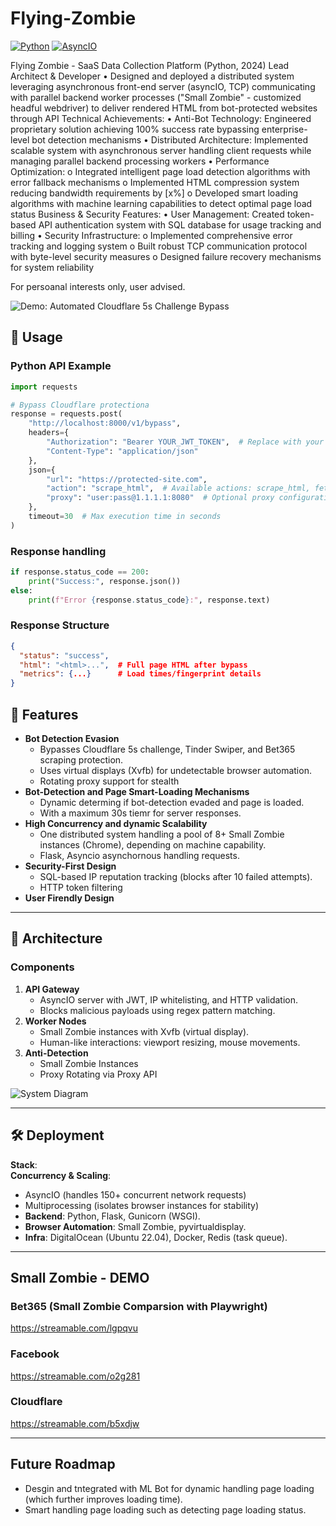 # Flying-Zombie
[![Python](https://img.shields.io/badge/Python-3.9%2B-blue)](https://python.org) [![AsyncIO](https://img.shields.io/badge/AsyncIO-Enabled-green)](https://docs.python.org/3/library/asyncio.html) 

Flying Zombie - SaaS Data Collection Platform (Python, 2024)
Lead Architect & Developer
•	Designed and deployed a distributed system leveraging asynchronous front-end server (asyncIO, TCP) communicating with parallel backend worker processes ("Small Zombie" - customized headful webdriver) to deliver rendered HTML from bot-protected websites through API
Technical Achievements:
•	Anti-Bot Technology: Engineered proprietary solution achieving 100% success rate bypassing enterprise-level bot detection mechanisms
•	Distributed Architecture: Implemented scalable system with asynchronous server handling client requests while managing parallel backend processing workers
•	Performance Optimization: 
o	Integrated intelligent page load detection algorithms with error fallback mechanisms
o	Implemented HTML compression system reducing bandwidth requirements by [x%]
o	Developed smart loading algorithms with machine learning capabilities to detect optimal page load status
Business & Security Features:
•	User Management: Created token-based API authentication system with SQL database for usage tracking and billing
•	Security Infrastructure: 
o	Implemented comprehensive error tracking and logging system
o	Built robust TCP communication protocol with byte-level security measures
o	Designed failure recovery mechanisms for system reliability


For persoanal interests only, user advised.

![Demo: Automated Cloudflare 5s Challenge Bypass](https://github.com/user-attachments/assets/75fd4969-15c9-4352-89fb-495f0566e222)  


## 📖 Usage
### Python API Example
```python
import requests

# Bypass Cloudflare protectiona
response = requests.post(
    "http://localhost:8000/v1/bypass",
    headers={
        "Authorization": "Bearer YOUR_JWT_TOKEN",  # Replace with your token
        "Content-Type": "application/json"
    },
    json={
        "url": "https://protected-site.com",
        "action": "scrape_html",  # Available actions: scrape_html, fetch_screenshot
        "proxy": "user:pass@1.1.1.1:8080"  # Optional proxy configuration
    },
    timeout=30  # Max execution time in seconds
)
```
### Response handling
```python
if response.status_code == 200:
    print("Success:", response.json())
else:
    print(f"Error {response.status_code}:", response.text)
```

### Response Structure
```json
{
  "status": "success",
  "html": "<html>...",  # Full page HTML after bypass
  "metrics": {...}      # Load times/fingerprint details
}
```
## 🚀 Features  
- **Bot Detection Evasion**  
  - Bypasses Cloudflare 5s challenge, Tinder Swiper, and Bet365 scraping protection.  
  - Uses virtual displays (Xvfb) for undetectable browser automation.
  - Rotating proxy support for stealth
- **Bot-Detection and Page Smart-Loading Mechanisms**
  - Dynamic determing if bot-detection evaded and page is loaded.
  - With a maximum 30s tiemr for server responses.
- **High Concurrency and dynamic Scalability**  
  - One distributed system handling a pool of 8+ Small Zombie instances (Chrome), depending on machine capability.  
  - Flask, Asyncio asynchornous handling requests.
- **Security-First Design**  
  - SQL-based IP reputation tracking (blocks after 10 failed attempts).
  - HTTP token filtering
- **User Firendly Design** 
  

---

## 🧠 Architecture  
### Components  
1. **API Gateway**  
   - AsyncIO server with JWT, IP whitelisting, and HTTP validation.  
   - Blocks malicious payloads using regex pattern matching.  
2. **Worker Nodes**  
   - Small Zombie instances with Xvfb (virtual display).  
   - Human-like interactions: viewport resizing, mouse movements.  
3. **Anti-Detection**  
   - Small Zombie Instances
   - Proxy Rotating via Proxy API

![System Diagram](https://github.com/user-attachments/assets/a738e54e-3a46-4a38-b711-55878b1db190)  

---

## 🛠️ Deployment  
**Stack**:  
**Concurrency & Scaling**:  
- AsyncIO (handles 150+ concurrent network requests)  
- Multiprocessing (isolates browser instances for stability)
- **Backend**: Python, Flask, Gunicorn (WSGI).  
- **Browser Automation**: Small Zombie, pyvirtualdisplay.  
- **Infra**: DigitalOcean (Ubuntu 22.04), Docker, Redis (task queue).  


---
## Small Zombie - DEMO
### Bet365 (Small Zombie Comparsion with Playwright)
https://streamable.com/lgpqvu
### Facebook
https://streamable.com/o2g281
### Cloudflare
https://streamable.com/b5xdjw

---
## Future Roadmap
- Desgin and tntegrated with ML Bot for dynamic handling page loading (which further improves loading time).
- Smart handling page loading such as detecting page loading status.
